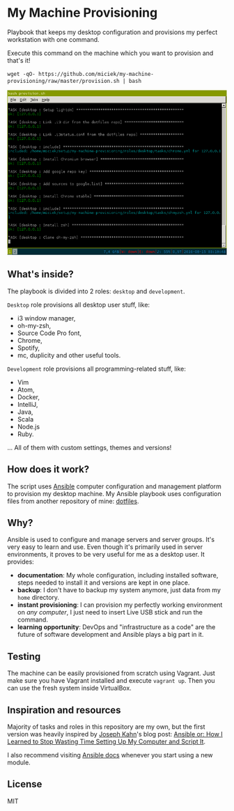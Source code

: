 # My Machine Provisioning
Playbook that keeps my desktop configuration and provisions my perfect workstation with one command.

Execute this command on the machine which you want to provision and that's it!

```
wget -qO- https://github.com/miciek/my-machine-provisioning/raw/master/provision.sh | bash
```

![Installing the computer...](screenshot.png)

## What's inside?
The playbook is divided into 2 roles: `desktop` and `development`.

`Desktop` role provisions all desktop user stuff, like:

- i3 window manager,
- oh-my-zsh,
- Source Code Pro font,
- Chrome,
- Spotify,
- mc, duplicity and other useful tools.

`Development` role provisions all programming-related stuff, like:

- Vim
- Atom,
- Docker,
- IntelliJ,
- Java,
- Scala
- Node.js
- Ruby.

... All of them with custom settings, themes and versions!

## How does it work?
The script uses [Ansible](https://www.ansible.com/) computer configuration and management platform to provision my desktop machine. My Ansible playbook uses configuration files from another repository of mine: [dotfiles](https://github.com/miciek/dotfiles).

## Why?
Ansible is used to configure and manage servers and server groups. It's very easy to learn and use. Even though it's primarily used in server environments, it proves to be very useful for me as a desktop user. It provides:

- **documentation**: My whole configuration, including installed software, steps needed to install it and versions are kept in one place.
- **backup**: I don't have to backup my system anymore, just data from my `home` directory.
- **instant provisioning**: I can provision my perfectly working environment on *any computer*, I just need to insert Live USB stick and run the command.
- **learning opportunity**: DevOps and "infrastructure as a code" are the future of software development and Ansible plays a big part in it.

## Testing
The machine can be easily provisioned from scratch using Vagrant. Just make sure you have Vagrant installed and execute `vagrant up`. Then you can use the fresh system inside VirtualBox.

## Inspiration and resources
Majority of tasks and roles in this repository are my own, but the first version was heavily inspired by [Joseph Kahn](https://blog.josephkahn.io)'s blog post: [Ansible or: How I Learned to Stop Wasting Time Setting Up My Computer and Script It](https://blog.josephkahn.io/articles/ansible/).

I also recommend visiting [Ansible docs](http://docs.ansible.com/) whenever you start using a new module.

## License
MIT
